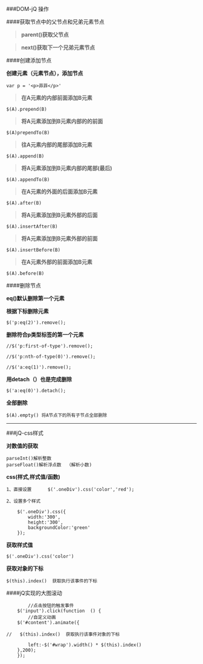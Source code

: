 ###DOM-jQ 操作

####获取节点中的父节点和兄弟元素节点

>**parent()获取父节点**

>**next()获取下一个兄弟元素节点**

####创建添加节点

**创建元素（元素节点），添加节点**
		
	var p = '<p>菲菲</p>'

>**在A元素的内部前面添加B元素**
	
	$(A).prepend(B) 
	
>**将A元素添加到B元素内部的的前面**
	
	$(A)prependTo(B) 
	
>**往A元素内部的尾部添加B元素**
	
	$(A).append(B)  
	
>**将A元素添加到B元素内部的尾部(最后)**
	
	$(A).appendTo(B) 
	
>**在A元素的外面的后面添加B元素**
	
	$(A).after(B) 
	
>**将A元素添加到B元素外部的后面**
	
	$(A).insertAfter(B) 
	
>**将A元素添加到B元素外部的前面**
	
	$(A).insertBefore(B) 
	
>**在A元素外部的前面添加B元素**
	
	$(A).before(B)  
	
####删除节点
	
**eq()默认删除第一个元素**	

**根据下标删除元素**
	
	$('p:eq(2)').remove();

**删除符合p类型标签的第一个元素**
	
	//$('p:first-of-type').remove();
	
	//$('p:nth-of-type(0)').remove();
	
	//$('a:eq(1)').remove();

**用detach（）也是完成删除**
	
	$('a:eq(0)').detach();

**全部删除**
	
	$(A).empty() 将A节点下的所有子节点全部删除

***

###jQ-css样式

**对数值的获取**
	
	parseInt()解析整数
	parseFloat()解析浮点数  （解析小数)
	
**css(样式,样式值/函数)**

	1、直接设置		$('.oneDiv').css('color','red');
	
	2、设置多个样式 
		
		$('.oneDiv').css({
			width:'300',
			height:'300',
			backgroundColor:'green'
		});
	

**获取样式值**

	$('.oneDiv').css('color')

**获取对象的下标**
	
	$(this).index()  获取执行该事件的下标

####jQ实现的大图滚动

			//点击按钮的触发事件
		$('input').click(function  () {
			//自定义动画
        $('#content').animate({
        
	//   $(this).index()  获取执行该事件对象的下标
	
        	left:-$('#wrap').width() * $(this).index()
        },200);
		});
